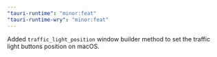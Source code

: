 ```yaml
---
"tauri-runtime": "minor:feat"
"tauri-runtime-wry": "minor:feat"
---
```


Added `traffic_light_position` window builder method to set the traffic light buttons position on macOS.
